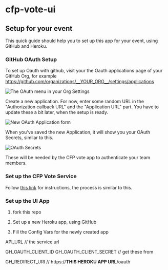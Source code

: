 # cfp-vote-ui


## Setup for your event

This quick guide should help you to set up this app for your event, using GitHub and Heroku.

### GitHub OAuth Setup

To set up Oauth with github, visit your the Oauth applications page of your GitHub Org, for example https://github.com/organizations/__YOUR_ORG__/settings/applications

![The OAuth menu in your Org Settings](https://raw.githubusercontent.com/JSConfBp/cfp-vote-ui/master/docs/oauth-menu.png)

Create a new application. For now, enter some random URL in the "Authorization callback URL" and the "Application URL" part. You have to update these a bit later, when the setup is ready.

![New OAuth Application form](https://raw.githubusercontent.com/JSConfBp/cfp-vote-ui/master/docs/oauth-new-app.png)

When you've saved the new Application, it will show you your OAuth Secrets, similar to this.

![OAuth Secrets](https://raw.githubusercontent.com/JSConfBp/cfp-vote-ui/master/docs/oauth-secrets.png)

These will be needed by the CFP vote app to authenticate your team members.

### Set up the CFP Vote Service

Follow [this link](https://github.com/JSConfBp/cfp-vote-service) for instructions, the process is similar to this.

### Set up the UI App

1. fork this repo

2. Set up a new Heroku app, using GitHub

3. Fill the Config Vars for the newly created app

API_URL
// the service url

GH_OAUTH_CLIENT_ID
GH_OAUTH_CLIENT_SECRET
// get these from

GH_REDIRECT_URI
// https://__THIS HEROKU APP URL__/oauth
